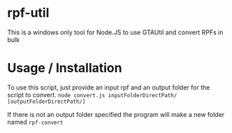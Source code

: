 # rpf-util
This is a windows only tool for Node.JS to use GTAUtil and convert RPFs in bulk

# Usage / Installation
To use this script, just provide an input rpf and an output folder for the script to convert.
`node convert.js inputFolderDirectPath/ [outputFolderDirectPath/]`

If there is not an output folder specified the program will make a new folder named `rpf-convert`


